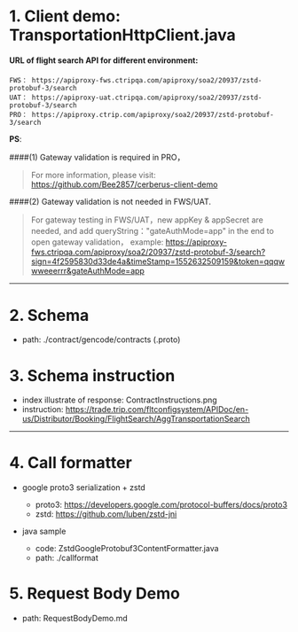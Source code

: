 # 1. Client demo: TransportationHttpClient.java

#### URL of flight search API for different environment:
	     
    FWS： https://apiproxy-fws.ctripqa.com/apiproxy/soa2/20937/zstd-protobuf-3/search
    UAT： https://apiproxy-uat.ctripqa.com/apiproxy/soa2/20937/zstd-protobuf-3/search
    PRO： https://apiproxy.ctrip.com/apiproxy/soa2/20937/zstd-protobuf-3/search
       
**PS**:

 ####(1) Gateway validation is required in PRO，
  >For more information, please visit: https://github.com/Bee2857/cerberus-client-demo

 ####(2) Gateway validation is not needed in FWS/UAT. 
  >For gateway testing in FWS/UAT，new appKey & appSecret are needed, 
 and add queryString："gateAuthMode=app" in the end to open gateway validation，
 example: https://apiproxy-fws.ctripqa.com/apiproxy/soa2/20937/zstd-protobuf-3/search?sign=4f2595830d33de4a&timeStamp=1552632509159&token=qqqwwweeerrr&gateAuthMode=app
  
---

# 2. Schema
   - path: ./contract/gencode/contracts (.proto)
   
# 3. Schema instruction
   - index illustrate of response: ContractInstructions.png
   - instruction: https://trade.trip.com/fltconfigsystem/APIDoc/en-us/Distributor/Booking/FlightSearch/AggTransportationSearch
---

# 4. Call formatter
   - google proto3 serialization + zstd
     - proto3: https://developers.google.com/protocol-buffers/docs/proto3
     - zstd: https://github.com/luben/zstd-jni
     
   - java sample
     - code: ZstdGoogleProtobuf3ContentFormatter.java
     - path: ./callformat
   
# 5. Request Body Demo
   - path: RequestBodyDemo.md
